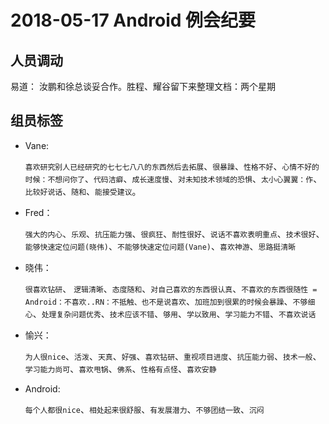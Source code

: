 # 2018-05-17 Android 例会纪要

## 人员调动
易道： 汝鹏和徐总谈妥合作。胜程、耀谷留下来整理文档：两个星期

## 组员标签

* Vane:

    `喜欢研究别人已经研究的七七七八八的东西然后去拓展`、`很暴躁`、`性格不好`、`心情不好的时候：不想问你了`、`代码洁癖`、`成长速度慢`、`对未知技术领域的恐惧`、`太小心翼翼：作`、`比较好说话`、`随和`、`能接受建议`。

* Fred：

    `强大的内心`、`乐观`、`抗压能力强`、`很疯狂`、`耐性很好`、`说话不喜欢表明重点`、`技术很好`、`能够快速定位问题(晓伟)`、`不能够快速定位问题(Vane)`、`喜欢神游`、`思路挺清晰`
    
* 晓伟：

   `很喜欢钻研`、 `逻辑清晰`、`态度随和`、`对自己喜欢的东西很认真`、`不喜欢的东西很随性 = Android：不喜欢..RN：不抵触、也不是说喜欢`、`加班加到很累的时候会暴躁`、`不够细心`、`处理复杂问题优秀`、`技术应该不错`、`够用`、`学以致用`、`学习能力不错`、`不喜欢说话`
   
* 愉兴：

    `为人很nice`、`活泼`、`天真`、`好强`、`喜欢钻研`、`重视项目进度`、`抗压能力弱`、`技术一般`、`学习能力尚可`、`喜欢甩锅`、`佛系`、`性格有点怪`、`喜欢安静`
    
* Android:

    `每个人都很nice`、`相处起来很舒服`、`有发展潜力`、`不够团结一致`、`沉闷`

